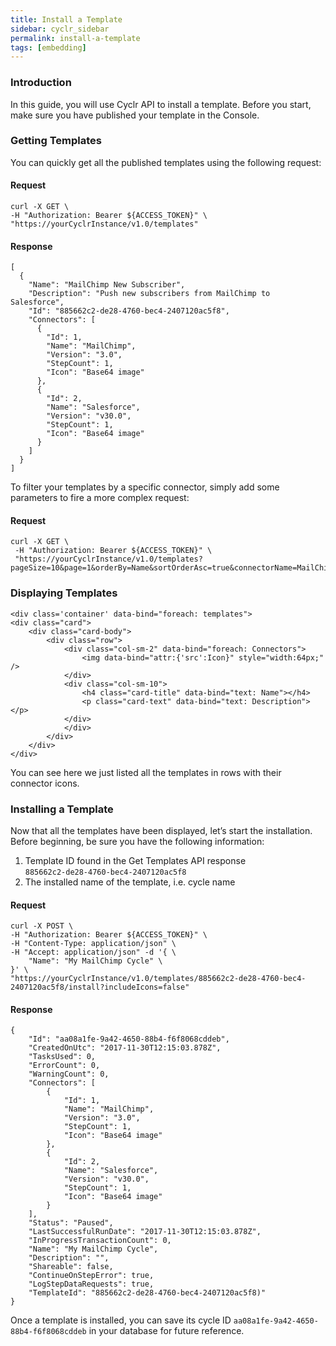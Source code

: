```yaml
---
title: Install a Template
sidebar: cyclr_sidebar
permalink: install-a-template
tags: [embedding]
---
```


### Introduction

In this guide, you will use Cyclr API to install a template. Before you start, make sure you have published your template in the Console.

### Getting Templates

You can quickly get all the published templates using the following request:

#### Request

    curl -X GET \
    -H "Authorization: Bearer ${ACCESS_TOKEN}" \
    "https://yourCyclrInstance/v1.0/templates"

#### Response

    [
      {
        "Name": "MailChimp New Subscriber",
        "Description": "Push new subscribers from MailChimp to Salesforce",
        "Id": "885662c2-de28-4760-bec4-2407120ac5f8",
        "Connectors": [
          {
            "Id": 1,
            "Name": "MailChimp",
            "Version": "3.0",
            "StepCount": 1,
            "Icon": "Base64 image"
          },
          {
            "Id": 2,
            "Name": "Salesforce",
            "Version": "v30.0",
            "StepCount": 1,
            "Icon": "Base64 image"
          }
        ]
      }
    ]

To filter your templates by a specific connector, simply add some parameters to fire a more complex request:

#### Request

    curl -X GET \
     -H "Authorization: Bearer ${ACCESS_TOKEN}" \
     "https://yourCyclrInstance/v1.0/templates?pageSize=10&page=1&orderBy=Name&sortOrderAsc=true&connectorName=MailChimp&connectorVersion=3.0&includeIcons=true"

### Displaying Templates

    <div class='container' data-bind="foreach: templates">
    <div class="card">
        <div class="card-body">
            <div class="row">
                <div class="col-sm-2" data-bind="foreach: Connectors">
                    <img data-bind="attr:{'src':Icon}" style="width:64px;" />
                </div>
                <div class="col-sm-10">
                    <h4 class="card-title" data-bind="text: Name"></h4>
                    <p class="card-text" data-bind="text: Description"></p>
                </div>
                </div>
            </div>
        </div>
    </div>

You can see here we just listed all the templates in rows with their connector icons.

### Installing a Template

Now that all the templates have been displayed, let’s start the installation. Before beginning, be sure you have the following information:

1.  Template ID found in the Get Templates API response  
    `885662c2-de28-4760-bec4-2407120ac5f8`
2.  The installed name of the template, i.e. cycle name

#### Request

    curl -X POST \
    -H "Authorization: Bearer ${ACCESS_TOKEN}" \
    -H "Content-Type: application/json" \
    -H "Accept: application/json" -d '{ \
        "Name": "My MailChimp Cycle" \ 
    }' \
    "https://yourCyclrInstance/v1.0/templates/885662c2-de28-4760-bec4-2407120ac5f8/install?includeIcons=false"

#### Response

    {
        "Id": "aa08a1fe-9a42-4650-88b4-f6f8068cddeb",
        "CreatedOnUtc": "2017-11-30T12:15:03.878Z",
        "TasksUsed": 0,
        "ErrorCount": 0,
        "WarningCount": 0,
        "Connectors": [
            {
                "Id": 1,
                "Name": "MailChimp",
                "Version": "3.0",
                "StepCount": 1,
                "Icon": "Base64 image"
            },
            {
                "Id": 2,
                "Name": "Salesforce",
                "Version": "v30.0",
                "StepCount": 1,
                "Icon": "Base64 image"
            }
        ],
        "Status": "Paused",
        "LastSuccessfulRunDate": "2017-11-30T12:15:03.878Z",
        "InProgressTransactionCount": 0,
        "Name": "My MailChimp Cycle",
        "Description": "",
        "Shareable": false,
        "ContinueOnStepError": true,
        "LogStepDataRequests": true,
        "TemplateId": "885662c2-de28-4760-bec4-2407120ac5f8)"
    }
Once a template is installed, you can save its cycle ID `aa08a1fe-9a42-4650-88b4-f6f8068cddeb` in your database for future reference.
